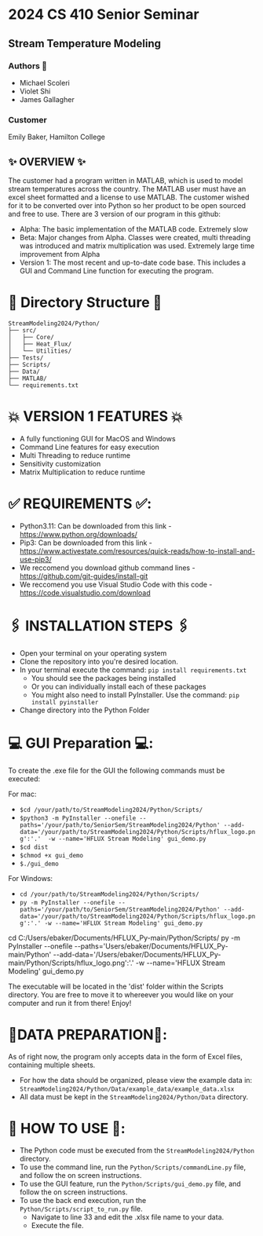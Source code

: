 # 2024 CS 410 Senior Seminar

## Stream Temperature Modeling

### Authors 📝
- Michael Scoleri
- Violet Shi
- James Gallagher

### Customer
Emily Baker, Hamilton College

## ✨ OVERVIEW ✨
The customer had a program written in MATLAB, which is used to model stream temperatures across the country. The MATLAB user must have an excel sheet formatted and a license to use MATLAB. The customer wished for it to be converted over into Python so her product to be open sourced and free to use. There are 3 version of our program in this github:
- Alpha: The basic implementation of the MATLAB code. Extremely slow
- Beta: Major changes from Alpha. Classes were created, multi threading was introduced and matrix multiplication was used. Extremely large time improvement from Alpha
- Version 1: The most recent and up-to-date code base. This includes a GUI and Command Line function for executing the program.

# 🚀 Directory Structure 🚀

    StreamModeling2024/Python/
    ├── src/
    │   ├── Core/
    │   ├── Heat_Flux/
    │   └── Utilities/
    ├── Tests/
    ├── Scripts/
    ├── Data/
    ├── MATLAB/
    └── requirements.txt

# 💥 VERSION 1 FEATURES 💥
- A fully functioning GUI for MacOS and Windows
- Command Line features for easy execution
- Multi Threading to reduce runtime
- Sensitivity customization
-  Matrix Multiplication to reduce runtime

# ✅ REQUIREMENTS ✅:
- Python3.11: Can be downloaded from this link - https://www.python.org/downloads/
- Pip3: Can be downloaded from this link - https://www.activestate.com/resources/quick-reads/how-to-install-and-use-pip3/
- We reccomend you download github command lines - https://github.com/git-guides/install-git
- We reccomend you use Visual Studio Code with this code - https://code.visualstudio.com/download

# 🖇️ INSTALLATION STEPS 🖇️
- Open your terminal on your operating system
- Clone the repository into you're desired location.
- In your terminal execute the command: `pip install requirements.txt`
  - You should see the packages being installed
  - Or you can individually install each of these packages
  - You might also need to install PyInstaller. Use the command: `pip install pyinstaller`
- Change directory into the Python Folder

# 💻 GUI Preparation 💻:
To create the .exe file for the GUI the following commands must be executed: 

For mac:
- `$cd /your/path/to/StreamModeling2024/Python/Scripts/`
- `$python3 -m PyInstaller --onefile --paths='/your/path/to/SeniorSem/StreamModeling2024/Python' --add-data='/your/path/to/StreamModeling2024/Python/Scripts/hflux_logo.png':'.'  -w --name='HFLUX Stream Modeling' gui_demo.py`
- `$cd dist`
- `$chmod +x gui_demo`
- `$./gui_demo`

For Windows:
- `cd /your/path/to/StreamModeling2024/Python/Scripts/`
- `py -m PyInstaller --onefile --paths='/your/path/to/SeniorSem/StreamModeling2024/Python' --add-data='/your/path/to/StreamModeling2024/Python/Scripts/hflux_logo.png':'.' -w --name='HFLUX Stream Modeling' gui_demo.py`

cd C:/Users/ebaker/Documents/HFLUX_Py-main/Python/Scripts/
py -m PyInstaller --onefile --paths='Users/ebaker/Documents/HFLUX_Py-main/Python' --add-data='/Users/ebaker/Documents/HFLUX_Py-main/Python/Scripts/hflux_logo.png':'.' -w --name='HFLUX Stream Modeling' gui_demo.py

The executable will be located in the 'dist' folder within the Scripts directory. You are free to move it to whereever you would like on your computer and run it from there!
Enjoy!


# 🧪DATA PREPARATION🧪: 
As of right now, the program only accepts data in the form of Excel files, containing multiple sheets. 
- For how the data should be organized, please view the example data in: `StreamModeling2024/Python/Data/example_data/example_data.xlsx`
- All data must be kept in the `StreamModeling2024/Python/Data` directory. 

# 🔋 HOW TO USE 🔋: 
- The Python code must be executed from the `StreamModeling2024/Python` directory.
- To use the command line, run the `Python/Scripts/commandLine.py` file, and follow the on screen instructions.
- To use the GUI feature, run the `Python/Scripts/gui_demo.py` file, and follow the on screen instructions.
- To use the back end execution, run the `Python/Scripts/script_to_run.py` file.
  - Navigate to line 33 and edit the .xlsx file name to your data.
  - Execute the file. 

